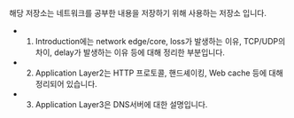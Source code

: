 해당 저장소는 네트워크를 공부한 내용을 저장하기 위해 사용하는 저장소 입니다.
- 1. Introduction에는 network edge/core, loss가 발생하는 이유, TCP/UDP의 차이, delay가 발생하는 이유 등에 대해 정리한 부분입니다.
- 2. Application Layer2는 HTTP 프로토콜, 핸드셰이킹, Web cache 등에 대해 정리되어 있습니다.
- 3. Application Layer3은 DNS서버에 대한 설명입니다.